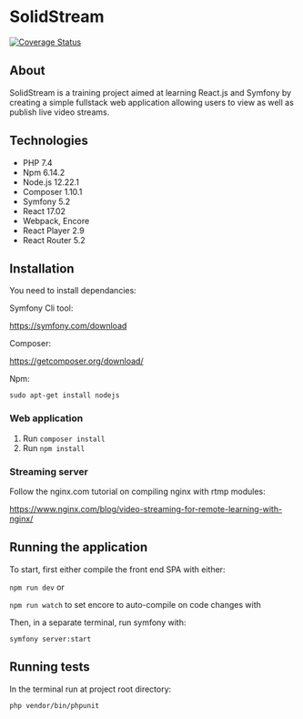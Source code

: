 # SolidStream
[![Coverage Status](https://coveralls.io/repos/github/Foxar/SolidStream/badge.svg?branch=main)](https://coveralls.io/github/Foxar/SolidStream?branch=main)

## About

SolidStream is a training project aimed at learning React.js and Symfony by creating a simple fullstack web application allowing users to view as well as publish live video streams.

## Technologies
- PHP 7.4
- Npm 6.14.2
- Node.js 12.22.1
- Composer 1.10.1
- Symfony 5.2
- React 17.02
- Webpack, Encore
- React Player 2.9
- React Router 5.2


## Installation

You need to install dependancies:

Symfony Cli tool:

https://symfony.com/download

Composer:

https://getcomposer.org/download/

Npm:

`sudo apt-get install nodejs`



### Web application
1. Run `composer install`
2. Run `npm install`


### Streaming server

Follow the nginx.com tutorial on compiling nginx with rtmp modules:

https://www.nginx.com/blog/video-streaming-for-remote-learning-with-nginx/


## Running the application

To start, first either compile the front end SPA with either:

`npm run dev` or

`npm run watch` to set encore to auto-compile on code changes with 


Then, in a separate terminal, run symfony with:

`symfony server:start`


## Running tests

In the terminal run at project root directory:

`php vendor/bin/phpunit`

